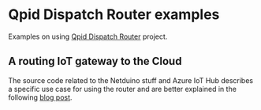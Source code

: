 # Qpid Dispatch Router examples

Examples on using [Qpid Dispatch Router](http://qpid.apache.org/components/dispatch-router/) project.

## A routing IoT gateway to the Cloud

The source code related to the Netduino stuff and Azure IoT Hub describes a specific use case for using the router and are better explained in the following [blog post](https://paolopatierno.wordpress.com/2016/07/23/a-routing-iot-gateway-to-the-cloud/).
